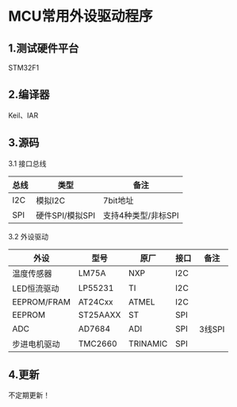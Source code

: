 MCU常用外设驱动程序
=

1.测试硬件平台
-
STM32F1

2.编译器
-
Keil、IAR

3.源码
-
3.1 接口总线

总线 | 类型 | 备注
-- | --- | ---
I2C |	模拟I2C | 7bit地址
SPI |	硬件SPI/模拟SPI |	支持4种类型/非标SPI

3.2 外设驱动  


外设 | 型号 | 原厂 | 接口 | 备注  
--- | --- | --- | --- | --- 
温度传感器 | LM75A	| NXP	| I2C	  
LED恒流驱动 | LP55231 | TI | I2C  	
EEPROM/FRAM | AT24Cxx | ATMEL | I2C  	
EEPROM | ST25AAXX | ST | SPI  	
ADC | AD7684 | ADI | SPI | 3线SPI    
步进电机驱动 | TMC2660 | TRINAMIC | SPI    	

4.更新
-
不定期更新！
